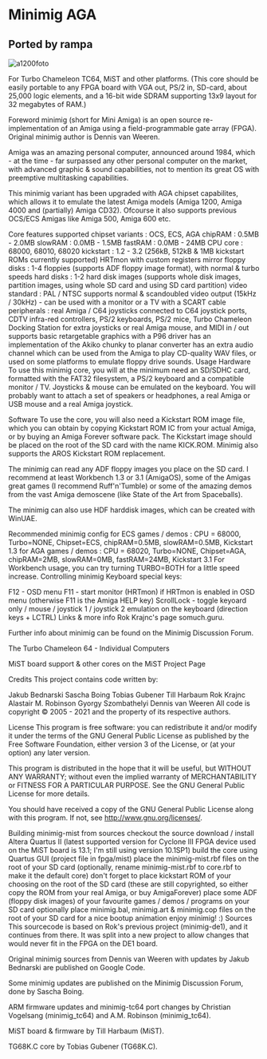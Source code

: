# Minimig AGA

## Ported by rampa

![a1200foto](https://user-images.githubusercontent.com/31018768/71215821-17188b00-22b9-11ea-8033-4ef7fa745241.jpg)

For Turbo Chameleon TC64, MiST and other platforms. (This core should be easily portable to any FPGA board with VGA out, PS/2 in, SD-card, about 25,000 logic elements, and a 16-bit wide SDRAM supporting 13x9 layout for 32 megabytes of RAM.)

Foreword
minimig (short for Mini Amiga) is an open source re-implementation of an Amiga using a field-programmable gate array (FPGA). Original minimig author is Dennis van Weeren.

Amiga was an amazing personal computer, announced around 1984, which - at the time - far surpassed any other personal computer on the market, with advanced graphic & sound capabilities, not to mention its great OS with preemptive multitasking capabilities.

This minimig variant has been upgraded with AGA chipset capabilites, which allows it to emulate the latest Amiga models (Amiga 1200, Amiga 4000 and (partially) Amiga CD32). Ofcourse it also supports previous OCS/ECS Amigas like Amiga 500, Amiga 600 etc.

Core features supported
chipset variants : OCS, ECS, AGA
chipRAM : 0.5MB - 2.0MB
slowRAM : 0.0MB - 1.5MB
fastRAM : 0.0MB - 24MB
CPU core : 68000, 68010, 68020
kickstart : 1.2 - 3.2 (256kB, 512kB & 1MB kickstart ROMs currently supported)
HRTmon with custom registers mirror
floppy disks : 1-4 floppies (supports ADF floppy image format), with normal & turbo speeds
hard disks : 1-2 hard disk images (supports whole disk images, partition images, using whole SD card and using SD card partition)
video standard : PAL / NTSC
supports normal & scandoubled video output (15kHz / 30kHz) - can be used with a monitor or a TV with a SCART cable
peripherals : real Amiga / C64 joysticks connected to C64 joystick ports, CDTV infra-red controllers, PS/2 keyboards, PS/2 mice, Turbo Chameleon Docking Station for extra joysticks or real Amiga mouse, and MIDI in / out
supports basic retargetable graphics with a P96 driver
has an implementation of the Akiko chunky to planar converter
has an extra audio channel which can be used from the Amiga to play CD-quality WAV files, or used on some platforms to emulate floppy drive sounds.
Usage
Hardware
To use this minimig core, you will at the minimum need an SD/SDHC card, formatted with the FAT32 filesystem, a PS/2 keyboard and a compatible monitor / TV. Joysticks & mouse can be emulated on the keyboard. You will probably want to attach a set of speakers or headphones, a real Amiga or USB mouse and a real Amiga joystick.

Software
To use the core, you will also need a Kickstart ROM image file, which you can obtain by copying Kickstart ROM IC from your actual Amiga, or by buying an Amiga Forever software pack. The Kickstart image should be placed on the root of the SD card with the name KICK.ROM. Minimig also supports the AROS Kickstart ROM replacement.

The minimig can read any ADF floppy images you place on the SD card. I recommend at least Workbench 1.3 or 3.1 (AmigaOS), some of the Amigas great games (I recommend Ruff'n'Tumble) or some of the amazing demos from the vast Amiga demoscene (like State of the Art from Spaceballs).

The minimig can also use HDF harddisk images, which can be created with WinUAE.

Recommended minimig config
for ECS games / demos : CPU = 68000, Turbo=NONE, Chipset=ECS, chipRAM=0.5MB, slowRAM=0.5MB, Kickstart 1.3
for AGA games / demos : CPU = 68020, Turbo=NONE, Chipset=AGA, chipRAM=2MB, slowRAM=0MB, fastRAM=24MB, Kickstart 3.1 For Workbench usage, you can try turning TURBO=BOTH for a little speed increase.
Controlling minimig
Keyboard special keys:

F12 - OSD menu
F11 - start monitor (HRTmon) if HRTmon is enabled in OSD menu (otherwise F11 is the Amiga HELP key)
ScrollLock - toggle keyoard only / mouse / joystick 1 / joystick 2 emulation on the keyboard (direction keys + LCTRL)
Links & more info
Rok Krajnc's page somuch.guru.

Further info about minimig can be found on the Minimig Discussion Forum.

The Turbo Chameleon 64 - Individual Computers

MiST board support & other cores on the MiST Project Page

Credits
This project contains code written by:

Jakub Bednarski
Sascha Boing
Tobias Gubener
Till Harbaum
Rok Krajnc
Alastair M. Robinson
Gyorgy Szombathelyi
Dennis van Weeren
All code is copyright © 2005 - 2021 and the property of its respective authors.

License
This program is free software: you can redistribute it and/or modify it under the terms of the GNU General Public License as published by the Free Software Foundation, either version 3 of the License, or (at your option) any later version.

This program is distributed in the hope that it will be useful, but WITHOUT ANY WARRANTY; without even the implied warranty of MERCHANTABILITY or FITNESS FOR A PARTICULAR PURPOSE. See the GNU General Public License for more details.

You should have received a copy of the GNU General Public License along with this program. If not, see http://www.gnu.org/licenses/.

Building minimig-mist from sources
checkout the source
download / install Altera Quartus II (latest supported version for Cyclone III FPGA device used on the MiST board is 13.1; I'm still using version 10.1SP1)
build the core using Quartus GUI (project file in fpga/mist)
place the minimig-mist.rbf files on the root of your SD card (optionally, rename minimig-mist.rbf to core.rbf to make it the default core)
don't forget to place kickstart ROM of your choosing on the root of the SD card (these are still copyrighted, so either copy the ROM from your real Amiga, or buy AmigaForever)
place some ADF (floppy disk images) of your favourite games / demos / programs on your SD card
optionally place minimig.bal, minimig.art & minimig.cop files on the root of your SD card for a nice bootup animation
enjoy minimig! :)
Sources
This sourcecode is based on Rok's previous project (minimig-de1), and it continues from there. It was split into a new project to allow changes that would never fit in the FPGA on the DE1 board.

Original minimig sources from Dennis van Weeren with updates by Jakub Bednarski are published on Google Code.

Some minimig updates are published on the Minimig Discussion Forum, done by Sascha Boing.

ARM firmware updates and minimig-tc64 port changes by Christian Vogelsang (minimig_tc64) and A.M. Robinson (minimig_tc64).

MiST board & firmware by Till Harbaum (MiST).

TG68K.C core by Tobias Gubener (TG68K.C).
